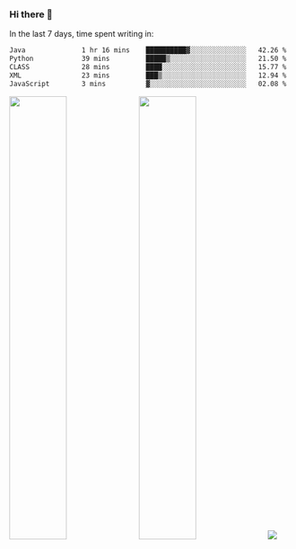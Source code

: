 ### Hi there 👋

In the last 7 days, time spent writing in:

<!--START_SECTION:waka-->

```txt
Java              1 hr 16 mins    ██████████▓░░░░░░░░░░░░░░   42.26 %
Python            39 mins         █████▒░░░░░░░░░░░░░░░░░░░   21.50 %
CLASS             28 mins         ████░░░░░░░░░░░░░░░░░░░░░   15.77 %
XML               23 mins         ███▒░░░░░░░░░░░░░░░░░░░░░   12.94 %
JavaScript        3 mins          ▓░░░░░░░░░░░░░░░░░░░░░░░░   02.08 %
```

<!--END_SECTION:waka-->

<img src="https://wakatime.com/share/@jimtje/5d0c92de-08f8-4a72-8f2f-6a9693d1e318.svg" width=45% height=45%> <img src="https://wakatime.com/share/@jimtje/501498ae-bda5-4da7-a89d-b40bcdd5556d.svg" width=45% height=45%>
![](https://hit.yhype.me/github/profile?user_id=43537315)
